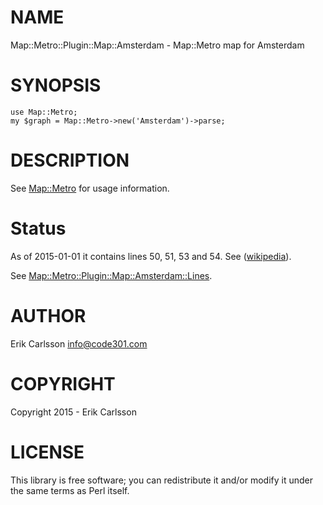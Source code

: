 # NAME

Map::Metro::Plugin::Map::Amsterdam - Map::Metro map for Amsterdam

# SYNOPSIS

    use Map::Metro;
    my $graph = Map::Metro->new('Amsterdam')->parse;

# DESCRIPTION

See [Map::Metro](https://metacpan.org/pod/Map::Metro) for usage information.

# Status

As of 2015-01-01 it contains lines 50, 51, 53 and 54. See ([wikipedia](https://en.wikipedia.org/wiki/Amsterdam_metro)).

See [Map::Metro::Plugin::Map::Amsterdam::Lines](https://metacpan.org/pod/Map::Metro::Plugin::Map::Amsterdam::Lines).

# AUTHOR

Erik Carlsson <info@code301.com>

# COPYRIGHT

Copyright 2015 - Erik Carlsson

# LICENSE

This library is free software; you can redistribute it and/or modify
it under the same terms as Perl itself.
